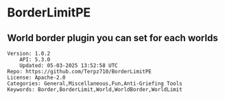 # BorderLimitPE
## World border plugin you can set for each worlds
```properties
Version: 1.0.2
    API: 5.3.0
    Updated: 05-03-2025 13:52:58 UTC
Repo: https://github.com/Terpz710/BorderLimitPE
License: Apache-2.0
Categories: General,Miscellaneous,Fun,Anti-Griefing Tools
Keywords: Border,BorderLimit,World,WorldBorder,WorldLimit
```